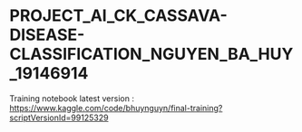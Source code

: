 # PROJECT_AI_CK_CASSAVA-DISEASE-CLASSIFICATION_NGUYEN_BA_HUY_19146914

Training notebook latest version : https://www.kaggle.com/code/bhuynguyn/final-training?scriptVersionId=99125329
